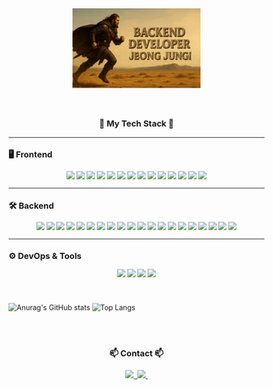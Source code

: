<div align="center">
  <img src="https://github.com/JUNKI007/JUNKI007/raw/main/assets/myName.webp" width="50%" height="50%" />
</div>



<br>
<br>

<h3 align="center">🚀 My Tech Stack 🚀</h3>

---

### 🖥️ Frontend
<div align="center">
  <img src="https://img.shields.io/badge/JavaScript-F7DF1E?style=for-the-badge&logo=javascript&logoColor=black" />
  <img src="https://img.shields.io/badge/React-61DAFB?style=for-the-badge&logo=react&logoColor=black" />
  <img src="https://img.shields.io/badge/React Router-CA4245?style=for-the-badge&logo=reactrouter&logoColor=white" />
  <img src="https://img.shields.io/badge/Pixi.js-F43059?style=for-the-badge&logo=pixijs&logoColor=white" />
  <img src="https://img.shields.io/badge/Spine2D-FF4000?style=for-the-badge&logo=spine&logoColor=white" />
  <img src="https://img.shields.io/badge/npm Library-CB3837?style=for-the-badge&logo=npm&logoColor=white" />
  <img src="https://img.shields.io/badge/HTML5-E34F26?style=for-the-badge&logo=html5&logoColor=white" />
  <img src="https://img.shields.io/badge/CSS3-1572B6?style=for-the-badge&logo=css3&logoColor=white" />
  <img src="https://img.shields.io/badge/TailwindCSS-06B6D4?style=for-the-badge&logo=tailwindcss&logoColor=white" />
  <img src="https://img.shields.io/badge/Styled Components-DB7093?style=for-the-badge&logo=styled-components&logoColor=white" />
  <img src="https://img.shields.io/badge/JSP-4B4B77?style=for-the-badge" />
  <img src="https://img.shields.io/badge/JSTL 1.2-FF160B?style=for-the-badge" />
  <img src="https://img.shields.io/badge/Kakao OAuth API-FFCD00?style=for-the-badge&logo=kakao&logoColor=black" />
  <img src="https://img.shields.io/badge/Firebase-DD2C00?style=for-the-badge&logo=firebase&logoColor=white" />
</div>

---

### 🛠️ Backend
<div align="center">
  <img src="https://img.shields.io/badge/Java8~17-FF7700?style=for-the-badge&logo=java&logoColor=white" />
  <img src="https://img.shields.io/badge/Spring Boot-6DB33F?style=for-the-badge&logo=springboot&logoColor=white" />
  <img src="https://img.shields.io/badge/Spring Security-6DB33F?style=for-the-badge&logo=springsecurity&logoColor=white" />
  <img src="https://img.shields.io/badge/Spring Framework-6DB33F?style=for-the-badge&logo=spring&logoColor=white" />
  <img src="https://img.shields.io/badge/Spring Data JPA-6DB33F?style=for-the-badge" />
  <img src="https://img.shields.io/badge/Spring MVC-6DB33F?style=for-the-badge" />
  <img src="https://img.shields.io/badge/Spring Scheduler-6DB33F?style=for-the-badge" />
  <img src="https://img.shields.io/badge/Spring Cloud Gateway-6DB33F?style=for-the-badge" />
  <img src="https://img.shields.io/badge/Spring Cloud Netflix-6DB33F?style=for-the-badge" />
  <img src="https://img.shields.io/badge/Spring Cloud Config-6DB33F?style=for-the-badge" />
  <img src="https://img.shields.io/badge/Quartz Scheduler-5530FF?style=for-the-badge" />
  <img src="https://img.shields.io/badge/Hibernate-59666C?style=for-the-badge&logo=hibernate&logoColor=white" />
  <img src="https://img.shields.io/badge/Gradle-02303A?style=for-the-badge&logo=gradle&logoColor=white" />
  <img src="https://img.shields.io/badge/Lombok-0078D3?style=for-the-badge" />
  <img src="https://img.shields.io/badge/MySQL-4479A1?style=for-the-badge&logo=mysql&logoColor=white" />
  <img src="https://img.shields.io/badge/JWT-000000?style=for-the-badge&logo=jsonwebtokens&logoColor=white" />
  <img src="https://img.shields.io/badge/RESTful API-A100FF?style=for-the-badge" />
  <img src="https://img.shields.io/badge/JDBC-40AEF0?style=for-the-badge" />
  <img src="https://img.shields.io/badge/Apache Tomcat-F8DC75?style=for-the-badge&logo=apachetomcat&logoColor=black" />
  <img src="https://img.shields.io/badge/Apache Kafka-231F20?style=for-the-badge&logo=apachekafka&logoColor=white" />
</div>

---

### ⚙️ DevOps & Tools
<div align="center">
  <img src="https://img.shields.io/badge/GitHub-181717?style=for-the-badge&logo=github&logoColor=white" />
  <img src="https://img.shields.io/badge/IntelliJ IDEA-000000?style=for-the-badge&logo=intellij-idea&logoColor=white" />
  <img src="https://img.shields.io/badge/VS Code-394EFF?style=for-the-badge&logo=visualstudiocode&logoColor=white" />
  <img src="https://img.shields.io/badge/Postman-FF6C37?style=for-the-badge&logo=postman&logoColor=black" />
</div>

<br>
<br>

![Anurag's GitHub stats](https://github-readme-stats.vercel.app/api?username=JUNKI007&show_icons=true&theme=transparent) ![Top Langs](https://github-readme-stats.vercel.app/api/top-langs/?username=JUNKI007&layout=compact)

<br>
<br>




<h3 align="center">📫 Contact 📫</h3>
<div align="center">
  <a href="https://devwarriorjungi.tistory.com/">
    <img src="https://img.shields.io/badge/TSTORY-F36D5D?style=for-the-badge&logo=tistory&logoColor=white" />&nbsp
  </a>
  <a href="mailto:junejjk@gmail.com">
    <img
      src="https://img.shields.io/badge/junejjk@gmail.com-D14836?style=for-the-badge&logo=gmail&logoColor=white"/>&nbsp
  </a>
</div>
